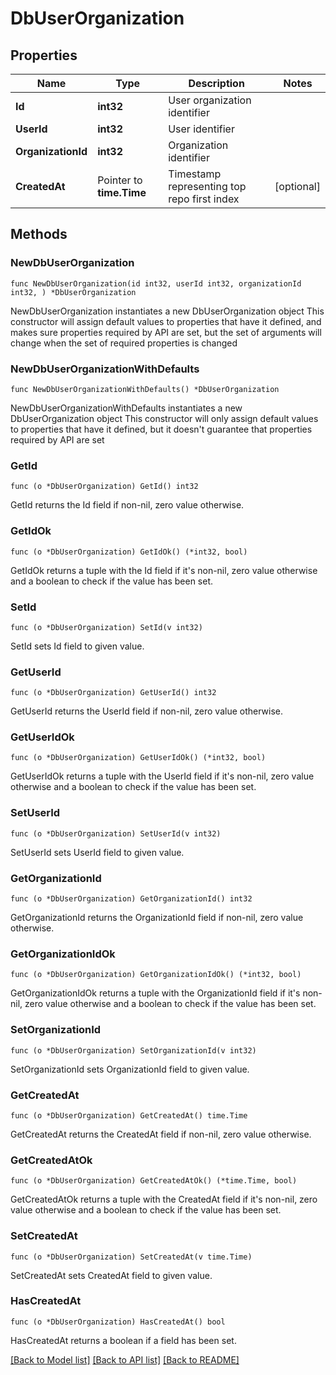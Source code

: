 # DbUserOrganization

## Properties

Name | Type | Description | Notes
------------ | ------------- | ------------- | -------------
**Id** | **int32** | User organization identifier | 
**UserId** | **int32** | User identifier | 
**OrganizationId** | **int32** | Organization identifier | 
**CreatedAt** | Pointer to **time.Time** | Timestamp representing top repo first index | [optional] 

## Methods

### NewDbUserOrganization

`func NewDbUserOrganization(id int32, userId int32, organizationId int32, ) *DbUserOrganization`

NewDbUserOrganization instantiates a new DbUserOrganization object
This constructor will assign default values to properties that have it defined,
and makes sure properties required by API are set, but the set of arguments
will change when the set of required properties is changed

### NewDbUserOrganizationWithDefaults

`func NewDbUserOrganizationWithDefaults() *DbUserOrganization`

NewDbUserOrganizationWithDefaults instantiates a new DbUserOrganization object
This constructor will only assign default values to properties that have it defined,
but it doesn't guarantee that properties required by API are set

### GetId

`func (o *DbUserOrganization) GetId() int32`

GetId returns the Id field if non-nil, zero value otherwise.

### GetIdOk

`func (o *DbUserOrganization) GetIdOk() (*int32, bool)`

GetIdOk returns a tuple with the Id field if it's non-nil, zero value otherwise
and a boolean to check if the value has been set.

### SetId

`func (o *DbUserOrganization) SetId(v int32)`

SetId sets Id field to given value.


### GetUserId

`func (o *DbUserOrganization) GetUserId() int32`

GetUserId returns the UserId field if non-nil, zero value otherwise.

### GetUserIdOk

`func (o *DbUserOrganization) GetUserIdOk() (*int32, bool)`

GetUserIdOk returns a tuple with the UserId field if it's non-nil, zero value otherwise
and a boolean to check if the value has been set.

### SetUserId

`func (o *DbUserOrganization) SetUserId(v int32)`

SetUserId sets UserId field to given value.


### GetOrganizationId

`func (o *DbUserOrganization) GetOrganizationId() int32`

GetOrganizationId returns the OrganizationId field if non-nil, zero value otherwise.

### GetOrganizationIdOk

`func (o *DbUserOrganization) GetOrganizationIdOk() (*int32, bool)`

GetOrganizationIdOk returns a tuple with the OrganizationId field if it's non-nil, zero value otherwise
and a boolean to check if the value has been set.

### SetOrganizationId

`func (o *DbUserOrganization) SetOrganizationId(v int32)`

SetOrganizationId sets OrganizationId field to given value.


### GetCreatedAt

`func (o *DbUserOrganization) GetCreatedAt() time.Time`

GetCreatedAt returns the CreatedAt field if non-nil, zero value otherwise.

### GetCreatedAtOk

`func (o *DbUserOrganization) GetCreatedAtOk() (*time.Time, bool)`

GetCreatedAtOk returns a tuple with the CreatedAt field if it's non-nil, zero value otherwise
and a boolean to check if the value has been set.

### SetCreatedAt

`func (o *DbUserOrganization) SetCreatedAt(v time.Time)`

SetCreatedAt sets CreatedAt field to given value.

### HasCreatedAt

`func (o *DbUserOrganization) HasCreatedAt() bool`

HasCreatedAt returns a boolean if a field has been set.


[[Back to Model list]](../README.md#documentation-for-models) [[Back to API list]](../README.md#documentation-for-api-endpoints) [[Back to README]](../README.md)


